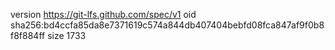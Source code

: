 version https://git-lfs.github.com/spec/v1
oid sha256:bd4ccfa85da8e7371619c574a844db407404bebfd08fca847af9f0b8f8f884ff
size 1733

